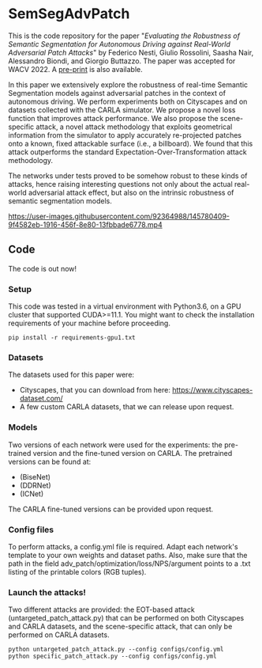 # SemSegAdvPatch
This is the code repository for the paper "*Evaluating the Robustness of Semantic Segmentation for Autonomous Driving against Real-World Adversarial Patch Attacks*" by Federico Nesti, Giulio Rossolini, Saasha Nair, Alessandro Biondi, and Giorgio Buttazzo. The paper was accepted for WACV 2022. A [pre-print](https://arxiv.org/abs/2108.06179) is also available.

In this paper we extensively explore the robustness of real-time Semantic Segmentation models against adversarial patches in the context of autonomous driving. We perform experiments both on Cityscapes and on datasets collected with the CARLA simulator.
We propose a novel loss function that improves attack performance. We also propose the scene-specific attack, a novel attack methodology that exploits geometrical information from the simulator to apply accurately re-projected patches onto a known, fixed attackable surface (i.e., a billboard). We found that this attack outperforms the standard Expectation-Over-Transformation attack methodology.

The networks under tests proved to be somehow robust to these kinds of attacks, hence raising interesting questions not only about the actual real-world adversarial attack effect, but also on the intrinsic robustness of semantic segmentation models.



https://user-images.githubusercontent.com/92364988/145780409-9f4582eb-1916-456f-8e80-13fbbade6778.mp4




## Code
The code is out now!

### Setup
This code was tested in a virtual environment with Python3.6, on a GPU cluster that supported CUDA>=11.1. 
You might want to check the installation requirements of your machine before proceeding.
```
pip install -r requirements-gpu1.txt
```

### Datasets
The datasets used for this paper were:
* Cityscapes, that you can download from here: https://www.cityscapes-dataset.com/
* A few custom CARLA datasets, that we can release upon request.

### Models
Two versions of each network were used for the experiments: the pre-trained version and the fine-tuned version on CARLA. 
The pretrained versions can be found at:
- (BiseNet)
- (DDRNet)
- (ICNet)

The CARLA fine-tuned versions can be provided upon request.

### Config files
To perform attacks, a config.yml file is required. Adapt each network's template to your own weights and dataset paths.
Also, make sure that the path in the field adv_patch/optimization/loss/NPS/argument points to a .txt listing of the printable colors (RGB tuples).

### Launch the attacks!
Two different attacks are provided: the EOT-based attack (untargeted_patch_attack.py) that can be performed on both Cityscapes and CARLA datasets, and the scene-specific attack, that can only be performed on CARLA datasets.
```
python untargeted_patch_attack.py --config configs/config.yml
python specific_patch_attack.py --config configs/config.yml
```


